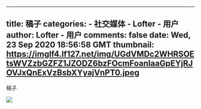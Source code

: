 
---
title: 稿子
categories: 
    - 社交媒体
    - Lofter - 用户
author: Lofter - 用户
comments: false
date: Wed, 23 Sep 2020 18:56:58 GMT
thumbnail: https://imglf4.lf127.net/img/UGdVMDc2WHRSOEtsWVZzbGZFZ1JZODZ6bzFOcmFoanlaaGpEYjRJOVJxQnExVzBsbXYyajVnPT0.jpeg
---

<div>   
<p>稿子</p><p><img src="https://imglf4.lf127.net/img/UGdVMDc2WHRSOEtsWVZzbGZFZ1JZODZ6bzFOcmFoanlaaGpEYjRJOVJxQnExVzBsbXYyajVnPT0.jpeg" referrerpolicy="no-referrer"></p>  
</div>
            